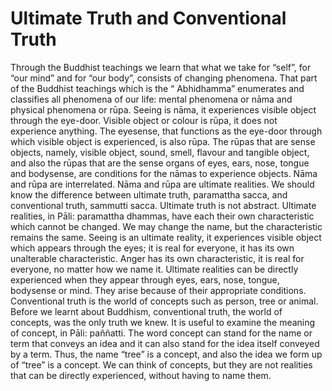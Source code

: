 # Ultimate Truth and Conventional Truth

Through the Buddhist teachings we learn that what we take for “self”,
for “our mind” and for “our body”, consists of changing phenomena. That
part of the Buddhist teachings which is the “ Abhidhamma” enumerates and
classifies all phenomena of our life: mental phenomena or nāma and
physical phenomena or rūpa. Seeing is nāma, it experiences visible
object through the eye-door. Visible object or colour is rūpa, it does
not experience anything. The eyesense, that functions as the eye-door
through which visible object is experienced, is also rūpa. The rūpas
that are sense objects, namely, visible object, sound, smell, flavour
and tangible object, and also the rūpas that are the sense organs of
eyes, ears, nose, tongue and bodysense, are conditions for the nāmas to
experience objects. Nāma and rūpa are interrelated. Nāma and rūpa are
ultimate realities. We should know the difference between ultimate
truth, paramattha sacca, and conventional truth, sammutti sacca.
Ultimate truth is not abstract. Ultimate realities, in Pāli: paramattha
dhammas, have each their own characteristic which cannot be changed. We
may change the name, but the characteristic remains the same. Seeing is
an ultimate reality, it experiences visible object which appears through
the eyes; it is real for everyone, it has its own unalterable
characteristic. Anger has its own characteristic, it is real for
everyone, no matter how we name it. Ultimate realities can be directly
experienced when they appear through eyes, ears, nose, tongue, bodysense
or mind. They arise because of their appropriate conditions.
Conventional truth is the world of concepts such as person, tree or
animal. Before we learnt about Buddhism, conventional truth, the world
of concepts, was the only truth we knew. It is useful to examine the
meaning of concept, in Pāli: paññatti. The word concept can stand for
the name or term that conveys an idea and it can also stand for the idea
itself conveyed by a term. Thus, the name “tree” is a concept, and also
the idea we form up of “tree” is a concept. We can think of concepts,
but they are not realities that can be directly experienced, without
having to name them.
